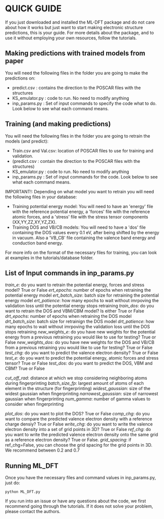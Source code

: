 # QUICK GUIDE 

If you just downloaded and installed the ML-DFT package and do not care about how it works but just want to start making electronic structure predictions, this is your guide. For more details about the package, and to use it without employing your own resources, follow the tutorials.

## Making predictions with trained models from paper
You will need the following files in the folder you are going to make the predictions on:

* predict.csv : contains the direction to the POSCAR files with the structures
* KS_emulator.py : code to run. No need to modify anything
* inp_params.py : Set of input commands to specify the code what to do. Look below to see what each command means.

## Training (and making predictions)
You will need the following files in the folder you are going to retrain the models (and predict):

* Train.csv and Val.csv: location of POSCAR files to use for training and validation.
* (predict.csv : contain the direction to the POSCAR files with the structures)
* KS_emulator.py : code to run. No need to modify anything
* inp_params.py : Set of input commands for the code. Look below to see what each command means.

IMPORTANT!: Depending on what model you want to retrain you will need the following files in your database:
* Training potential energy model: You will need to have an 'energy' file with the reference potential energy, a 'forces' file with the reference atomic forces, and a 'stress' file with the stress tensor components (XX,YY,ZZ,XY,YZ,ZX).
* Training DOS and VB/CB models: You will need to have a 'dos' file containing the DOS values every 0.1 eV, after being shifted by the energy in vacuum. Also a 'VB_CB' file containing the valence band energy and conduction band energy. 

For more info on the format of the necessary files for training, you can look at examples in the tutorials/database folder.

## List of Input commands in inp_params.py

*train_e*: do you want to retrain the potential energy, forces and stress model? True or False
*ert_epochs*: number of epochs when retraining the potential energy model
*ert_batch_size*: batch size for retraining the potential energy model
*ert_patience*: how many epochs to wait without imrpoving the validation loss until the potential energy stops retraining
*train_dos*: do you want to retrain the DOS and VBM/CBM model? Is either True or False 
*drt_epochs*: number of epochs when retraining the DOS model
*drt_batch_size*: batch size for retrainign the DOS model
*drt_patience*: how many epochs to wait without imrpoving the validation loss until the DOS stops retraining
*new_weights_e*: do you have new weights for the potential energy from a previous retraining you would like to use for testing? True or False
*new_weights_dos*: do you have new weights for the DOS and VB/CB from a previous retraining you would like to use for testing? True or False
*test_chg*: do you want to predict the valence electron density? True or False
*test_e*: do you want to predict the potential energy, atomic forces and stress tensor? True or False
*test_dos*: do you want to predict the DOS, VBM and CBM? True or False

*cut_off_rad*: distance at which we stop considering neighboring atoms during fingerprinting
*batch_size_fp*: largest amount of atoms of each element in the structure (for fingerprinting)
*widest_gaussian*: size of the widest gaussian when fingerprinting 
*narrowest_gaussian*: size of narrowest gaussian when fingerprinting
*num_gamma*: number of gamma values to consider when fingerprinting

*plot_dos*: do you want to plot the DOS? True or False
*comp_chg*: do you want to compare the predicted valence electron density with a reference charge densiy? True or False
*write_chg*: do you want to write the valence electron density into a set of grid points in 3D? True or False
*ref_chg*: do you want to write the predicted valence electron density onto the same grid as a reference electron density? True or False.
*grid_spacing*: if ref_chg=False, you can choose the grid spacing for the grid points in 3D. We recommend between 0.2 and 0.7

## Running ML_DFT

Once you have the necessary files and command values in inp_params.py, just do:

```angular2
python ML_DFT.py
```  

If you run into an issue or have any questions about the code, we first recommend going through the tutorials. If it does not solve your problem, please contact the authors.
